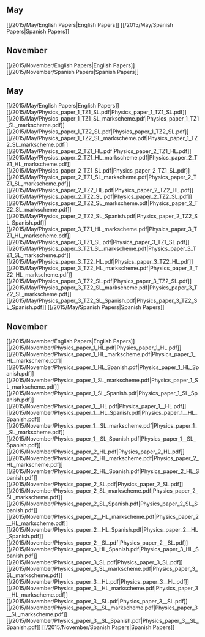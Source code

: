 
## May
[[/2015/May/English Papers|English Papers]]
[[/2015/May/Spanish Papers|Spanish Papers]]

## November
[[/2015/November/English Papers|English Papers]]
[[/2015/November/Spanish Papers|Spanish Papers]]

## May
[[/2015/May/English Papers|English Papers]]
[[/2015/May/Physics_paper_1_TZ1_SL.pdf|Physics_paper_1_TZ1_SL.pdf]]
[[/2015/May/Physics_paper_1_TZ1_SL_markscheme.pdf|Physics_paper_1_TZ1_SL_markscheme.pdf]]
[[/2015/May/Physics_paper_1_TZ2_SL.pdf|Physics_paper_1_TZ2_SL.pdf]]
[[/2015/May/Physics_paper_1_TZ2_SL_markscheme.pdf|Physics_paper_1_TZ2_SL_markscheme.pdf]]
[[/2015/May/Physics_paper_2_TZ1_HL.pdf|Physics_paper_2_TZ1_HL.pdf]]
[[/2015/May/Physics_paper_2_TZ1_HL_markscheme.pdf|Physics_paper_2_TZ1_HL_markscheme.pdf]]
[[/2015/May/Physics_paper_2_TZ1_SL.pdf|Physics_paper_2_TZ1_SL.pdf]]
[[/2015/May/Physics_paper_2_TZ1_SL_markscheme.pdf|Physics_paper_2_TZ1_SL_markscheme.pdf]]
[[/2015/May/Physics_paper_2_TZ2_HL.pdf|Physics_paper_2_TZ2_HL.pdf]]
[[/2015/May/Physics_paper_2_TZ2_SL.pdf|Physics_paper_2_TZ2_SL.pdf]]
[[/2015/May/Physics_paper_2_TZ2_SL_markscheme.pdf|Physics_paper_2_TZ2_SL_markscheme.pdf]]
[[/2015/May/Physics_paper_2_TZ2_SL_Spanish.pdf|Physics_paper_2_TZ2_SL_Spanish.pdf]]
[[/2015/May/Physics_paper_3_TZ1_HL_markscheme.pdf|Physics_paper_3_TZ1_HL_markscheme.pdf]]
[[/2015/May/Physics_paper_3_TZ1_SL.pdf|Physics_paper_3_TZ1_SL.pdf]]
[[/2015/May/Physics_paper_3_TZ1_SL_markscheme.pdf|Physics_paper_3_TZ1_SL_markscheme.pdf]]
[[/2015/May/Physics_paper_3_TZ2_HL.pdf|Physics_paper_3_TZ2_HL.pdf]]
[[/2015/May/Physics_paper_3_TZ2_HL_markscheme.pdf|Physics_paper_3_TZ2_HL_markscheme.pdf]]
[[/2015/May/Physics_paper_3_TZ2_SL.pdf|Physics_paper_3_TZ2_SL.pdf]]
[[/2015/May/Physics_paper_3_TZ2_SL_markscheme.pdf|Physics_paper_3_TZ2_SL_markscheme.pdf]]
[[/2015/May/Physics_paper_3_TZ2_SL_Spanish.pdf|Physics_paper_3_TZ2_SL_Spanish.pdf]]
[[/2015/May/Spanish Papers|Spanish Papers]]

## November
[[/2015/November/English Papers|English Papers]]
[[/2015/November/Physics_paper_1_HL.pdf|Physics_paper_1_HL.pdf]]
[[/2015/November/Physics_paper_1_HL_markscheme.pdf|Physics_paper_1_HL_markscheme.pdf]]
[[/2015/November/Physics_paper_1_HL_Spanish.pdf|Physics_paper_1_HL_Spanish.pdf]]
[[/2015/November/Physics_paper_1_SL_markscheme.pdf|Physics_paper_1_SL_markscheme.pdf]]
[[/2015/November/Physics_paper_1_SL_Spanish.pdf|Physics_paper_1_SL_Spanish.pdf]]
[[/2015/November/Physics_paper_1__HL.pdf|Physics_paper_1__HL.pdf]]
[[/2015/November/Physics_paper_1__HL_Spanish.pdf|Physics_paper_1__HL_Spanish.pdf]]
[[/2015/November/Physics_paper_1__SL_markscheme.pdf|Physics_paper_1__SL_markscheme.pdf]]
[[/2015/November/Physics_paper_1__SL_Spanish.pdf|Physics_paper_1__SL_Spanish.pdf]]
[[/2015/November/Physics_paper_2_HL.pdf|Physics_paper_2_HL.pdf]]
[[/2015/November/Physics_paper_2_HL_markscheme.pdf|Physics_paper_2_HL_markscheme.pdf]]
[[/2015/November/Physics_paper_2_HL_Spanish.pdf|Physics_paper_2_HL_Spanish.pdf]]
[[/2015/November/Physics_paper_2_SL.pdf|Physics_paper_2_SL.pdf]]
[[/2015/November/Physics_paper_2_SL_markscheme.pdf|Physics_paper_2_SL_markscheme.pdf]]
[[/2015/November/Physics_paper_2_SL_Spanish.pdf|Physics_paper_2_SL_Spanish.pdf]]
[[/2015/November/Physics_paper_2__HL_markscheme.pdf|Physics_paper_2__HL_markscheme.pdf]]
[[/2015/November/Physics_paper_2__HL_Spanish.pdf|Physics_paper_2__HL_Spanish.pdf]]
[[/2015/November/Physics_paper_2__SL.pdf|Physics_paper_2__SL.pdf]]
[[/2015/November/Physics_paper_3_HL_Spanish.pdf|Physics_paper_3_HL_Spanish.pdf]]
[[/2015/November/Physics_paper_3_SL.pdf|Physics_paper_3_SL.pdf]]
[[/2015/November/Physics_paper_3_SL_markscheme.pdf|Physics_paper_3_SL_markscheme.pdf]]
[[/2015/November/Physics_paper_3__HL.pdf|Physics_paper_3__HL.pdf]]
[[/2015/November/Physics_paper_3__HL_markscheme.pdf|Physics_paper_3__HL_markscheme.pdf]]
[[/2015/November/Physics_paper_3__SL.pdf|Physics_paper_3__SL.pdf]]
[[/2015/November/Physics_paper_3__SL_markscheme.pdf|Physics_paper_3__SL_markscheme.pdf]]
[[/2015/November/Physics_paper_3__SL_Spanish.pdf|Physics_paper_3__SL_Spanish.pdf]]
[[/2015/November/Spanish Papers|Spanish Papers]]
